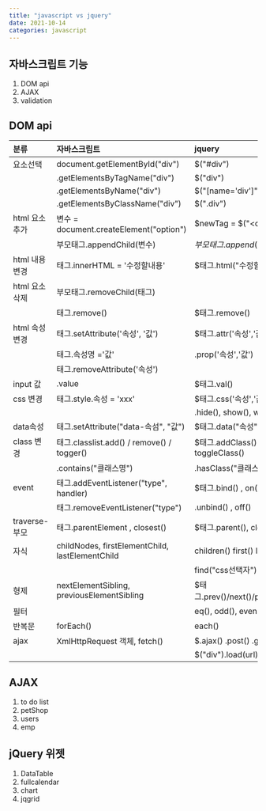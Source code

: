 ```yaml
---
title: "javascript vs jquery"
date: 2021-10-14
categories: javascript  
---
```


## 자바스크립트 기능
1. DOM api
2. AJAX
3. validation

## DOM api

|  분류          | 자바스크립트                                    |  jquery                                            |
| :------------  | :---------------------------------------------- | :------------------------------------------------- |
| 요소선택	     | document.getElementById("div")                  | $("#div")	                                        |
|                |         .getElementsByTagName("div")            | $("div")                                           |
|                |         .getElementsByName("div")               | $("[name='div']")                                  |
|                |         .getElementsByClassName("div")          | $(".div")                                          |
| html 요소 추가 | 변수 = document.createElement("option")         | $newTag = $("\<option\>")                          |  
|                | 부모태그.appendChild(변수)                      | $부모태그.append($newTag)                          |
| html 내용 변경 | 태그.innerHTML = '수정할내용'                   | $태그.html("수정할내용")                           |
| html 요소 삭제 | 부모태그.removeChild(태그)                      |                                                    |
|                | 태그.remove()                                   | $태그.remove()                                     |
| html 속성 변경 | 태그.setAttribute('속성', '값')                 | $태그.attr('속성','값')                            |
|                | 태그.속성명 ='값'                               |      .prop('속성','값')                            |
|                | 태그.removeAttribute('속성')                    |                                                    |
| input 값       | .value                                          | $태그.val()                                        |
| css 변경       | 태그.style.속성 = 'xxx'                         | $태그.css('속성','값')                             |
|                |                                                 |      .hide(),  show(),  width()                    |
| data속성       | 태그.setAttribute("data-속섬", "값")            | $태그.data("속성", "값")                           |
| class 변경     | 태그.classlist.add() / remove() / togger()      | $태그.addClass() / removeClass() / toggleClass()   |
|                |     .contains("클래스명")                       |      .hasClass("클래스명")                         |
| event          | 태그.addEventListener("type", handler)          | $태그.bind()   ,  on() , one()                     |
|                | 태그.removeEventListener("type")                |      .unbind() ,  off()                            |
| traverse-부모  | 태그.parentElement , closest()                  | $태그.parent(),  closest()                         |
|          자식  | childNodes, firstElementChild, lastElementChild |       children()  first()  last()                  |
|                |                                                 |       find("css선택자")                            |
|          형제  | nextElementSibling, previousElementSibling      | $태그.prev()/next()/prevAll()/nextAll()/siblings() |
|          필터  |                                                 | eq(), odd(), even()                                |
| 반복문         | forEach()                                       | each()                                             |
| ajax           | XmlHttpRequest 객체,  fetch()                   | $.ajax()  .post() .get()  .getJson()               |
|                |                                                 | $("div").load(url)                                 |

## AJAX
1. to do list
2. petShop
3. users
4. emp


## jQuery 위젯
1. DataTable
2. fullcalendar
3. chart
4. jqgrid